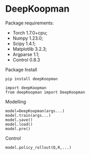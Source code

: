# DeepKoopman

Package requirements: 
* Torch 1.7.0+cpu;
* Numpy 1.23.0;
* Scipy 1.4.1;
* Matplotlib 3.2.3;
* Argparse 1.1;
* Control	0.8.3


Package Install
```
pip install deepKoopman

import deepKoopman
from deepKoopman import DeepKoopman
```

Modelling
```
model=DeepKoopman(args...)
model.train(args...)
model.save()
model.load()
model.pre()
```

Control
```
model.policy_rollout(Q,R,...)
```
